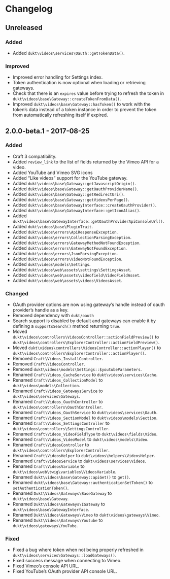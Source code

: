 Changelog
=========

## Unreleased

### Added

- Added `dukt\videos\services\Oauth::getTokenData()`.

### Improved

- Improved error handling for Settings index.
- Token authentication is now optional when loading or retrieving gateways.
- Check that there is an `expires` value before trying to refresh the token in `dukt\videos\base\Gateway::createTokenFromData()`.
- Improved `dukt\videos\base\Gateway::hasToken()` to work with the token’s data instead of a token instance in order to prevent the token from automatically refreshing itself if expired.


## 2.0.0-beta.1 - 2017-08-25

### Added

- Craft 3 compatibility.
- Added `review_link` to the list of fields returned by the Vimeo API for a video.
- Added YouTube and Vimeo SVG icons
- Added “Like videos” support for the YouTube gateway.
- Added `dukt\videos\base\Gateway::getJavascriptOrigin()`.
- Added `dukt\videos\base\Gateway::getOauthProviderName()`.
- Added `dukt\videos\base\Gateway::getRedirectUri()`.
- Added `dukt\videos\base\Gateway::getVideosPerPage()`.
- Added `dukt\videos\base\GatewayInterface::createOauthProvider()`.
- Added `dukt\videos\base\GatewayInterface::getIconAlias()`.
- Added `dukt\videos\base\GatewayInterface::getOauthProviderApiConsoleUrl()`.
- Added `dukt\videos\base\PluginTrait`.
- Added `dukt\videos\errors\ApiResponseException`.
- Added `dukt\videos\errors\CollectionParsingException`.
- Added `dukt\videos\errors\GatewayMethodNotFoundException`.
- Added `dukt\videos\errors\GatewayNotFoundException`.
- Added `dukt\videos\errors\JsonParsingException`.
- Added `dukt\videos\errors\VideoNotFoundException`.
- Added `dukt\videos\models\Settings`.
- Added `dukt\videos\web\assets\settings\SettingsAsset`.
- Added `dukt\videos\web\assets\videofield\VideoFieldAsset`.
- Added `dukt\videos\web\assets\videos\VideosAsset`.

### Changed

- OAuth provider options are now using gateway’s handle instead of oauth provider’s handle as a key.
- Removed dependency with `dukt/oauth`
- Search support is disabled by default and gateways can enable it by defining a `supportsSearch()` method returning `true`.
- Moved `dukt\videos\controllers\VideosController::actionFieldPreview()` to `dukt\videos\controllers\ExplorerController::actionFieldPreview()`.
- Moved `dukt\videos\controllers\VideosController::actionPlayer()` to `dukt\videos\controllers\ExplorerController::actionPlayer()`.
- Removed `Craft\Videos_InstallController`.
- Removed `Craft\VideosController`.
- Removed `dukt\videos\models\Settings::$youtubeParameters`.
- Renamed `Craft\Videos_CacheService` to `dukt\videos\services\Cache`.
- Renamed `Craft\Videos_CollectionModel` to `dukt\videos\models\Collection`.
- Renamed `Craft\Videos_GatewaysService` to `dukt\videos\services\Gateways`.
- Renamed `Craft\Videos_OauthController` to `dukt\videos\controllers\OauthController`.
- Renamed `Craft\Videos_OauthService` to `dukt\videos\services\Oauth`.
- Renamed `Craft\Videos_SectionModel` to `dukt\videos\models\Section`.
- Renamed `Craft\Videos_SettingsController` to `dukt\videos\controllers\SettingsController`.
- Renamed `Craft\Videos_VideoFieldType` to `dukt\videos\fields\Video`.
- Renamed `Craft\Videos_VideoModel` to `dukt\videos\models\Video`.
- Renamed `Craft\VideosController` to `dukt\videos\controllers\ExplorerController`.
- Renamed `Craft\VideosHelper` to `dukt\videos\helpers\VideosHelper`.
- Renamed `Craft\VideosService` to `dukt\videos\services\Videos`.
- Renamed `Craft\VideosVariable` to `dukt\videos\web\twig\variables\VideosVariable`.
- Renamed `dukt\videos\base\Gateway::apiGet()` to `get()`.
- Renamed `dukt\videos\base\Gateway::authenticationSetToken()` to `setAuthenticationToken()`.
- Renamed `Dukt\Videos\Gateways\BaseGateway` to `dukt\videos\base\Gateway`.
- Renamed `Dukt\Videos\Gateways\IGateway` to `dukt\videos\base\GatewayInterface`.
- Renamed `Dukt\Videos\Gateways\Vimeo` to `dukt\videos\gateways\Vimeo`.
- Renamed `Dukt\Videos\Gateways\Youtube` to `dukt\videos\gateways\YouTube`.


### Fixed

- Fixed a bug where token when not being properly refreshed in `dukt\videos\services\Gateways::loadGateways()`.
- Fixed success message when connecting to Vimeo.
- Fixed Vimeo’s console API URL.
- Fixed YouTube’s OAuth provider API console URL.
